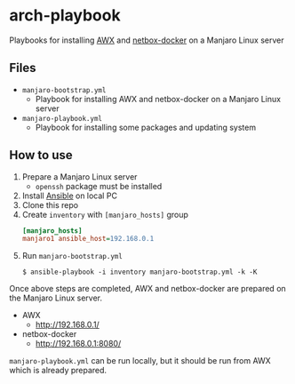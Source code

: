 # arch-playbook

Playbooks for installing [AWX](https://github.com/ansible/awx) and [netbox-docker](https://github.com/netbox-community/netbox-docker) on a Manjaro Linux server

## Files

* `manjaro-bootstrap.yml`
  * Playbook for installing AWX and netbox-docker on a Manjaro Linux server
* `manjaro-playbook.yml`
  * Playbook for installing some packages and updating system

## How to use

1. Prepare a Manjaro Linux server
    * `openssh` package must be installed
2. Install [Ansible](https://github.com/ansible/ansible) on local PC
3. Clone this repo
4. Create `inventory` with `[manjaro_hosts]` group
    ```ini
    [manjaro_hosts]
    manjaro1 ansible_host=192.168.0.1
    ```
5. Run `manjaro-bootstrap.yml`
    ```console
    $ ansible-playbook -i inventory manjaro-bootstrap.yml -k -K
    ```

Once above steps are completed, AWX and netbox-docker are prepared on the Manjaro Linux server.

* AWX
  * http://192.168.0.1/
* netbox-docker
  * http://192.168.0.1:8080/

`manjaro-playbook.yml` can be run locally, but it should be run from AWX which is already prepared.
